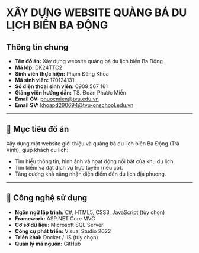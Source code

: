 #  XÂY DỰNG WEBSITE QUẢNG BÁ DU LỊCH BIỂN BA ĐỘNG

##  Thông tin chung
- **Tên đồ án:** Xây dựng website quảng bá du lịch biển Ba Động  
- **Mã lớp:** DK24TTC2  
- **Sinh viên thực hiện:** Phạm Đăng Khoa
- **Mã sinh viên:** 170124131
- **Số điện thoại sinh viên:** 0909 567 161
- **Giảng viên hướng dẫn:** TS. Đoàn Phước Miền
- **Email GV:** phuocmien@tvu.edu.vn
- **Email SV:** khoapd290694@tvu-onschool.edu.vn

---

## 🎯 Mục tiêu đồ án
Xây dựng một website giới thiệu và quảng bá du lịch biển Ba Động (Trà Vinh), giúp khách du lịch:
- Tìm hiểu thông tin, hình ảnh và hoạt động nổi bật của khu du lịch.  
- Tìm kiếm và đặt dịch vụ trực tuyến (nếu có).  
- Tăng cường khả năng nhận diện điểm đến du lịch địa phương.

---

## 🧩 Công nghệ sử dụng
- **Ngôn ngữ lập trình:** C#, HTML5, CSS3, JavaScript  (tùy chọn)
- **Framework:** ASP.NET Core MVC  
- **Cơ sở dữ liệu:** Microsoft SQL Server  
- **Công cụ phát triển:** Visual Studio 2022  
- **Triển khai:** Docker / IIS (tùy chọn)  
- **Quản lý mã nguồn:** GitHub  

